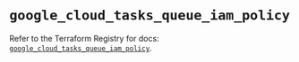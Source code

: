 # `google_cloud_tasks_queue_iam_policy`

Refer to the Terraform Registry for docs: [`google_cloud_tasks_queue_iam_policy`](https://registry.terraform.io/providers/hashicorp/google-beta/6.9.0/docs/resources/google_cloud_tasks_queue_iam_policy).
